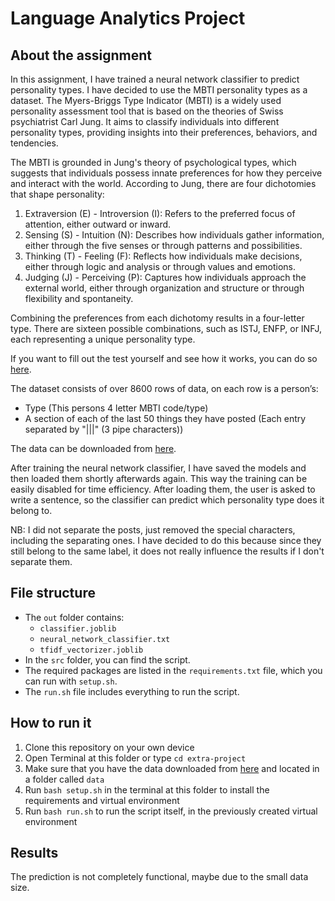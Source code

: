 # Language Analytics Project

## About the assignment

In this assignment, I have trained a neural network classifier to predict personality types. I have decided to use the MBTI personality types as a dataset. The Myers-Briggs Type Indicator (MBTI) is a widely used personality assessment tool that is based on the theories of Swiss psychiatrist Carl Jung. It aims to classify individuals into different personality types, providing insights into their preferences, behaviors, and tendencies.

The MBTI is grounded in Jung's theory of psychological types, which suggests that individuals possess innate preferences for how they perceive and interact with the world. According to Jung, there are four dichotomies that shape personality:
1. Extraversion (E) - Introversion (I): Refers to the preferred focus of attention, either outward or inward.
2. Sensing (S) - Intuition (N): Describes how individuals gather information, either through the five senses or through patterns and possibilities.
3. Thinking (T) - Feeling (F): Reflects how individuals make decisions, either through logic and analysis or through values and emotions.
4. Judging (J) - Perceiving (P): Captures how individuals approach the external world, either through organization and structure or through flexibility and spontaneity.

Combining the preferences from each dichotomy results in a four-letter type. There are sixteen possible combinations, such as ISTJ, ENFP, or INFJ, each representing a unique personality type.

If you want to fill out the test yourself and see how it works, you can do so [here](https://www.16personalities.com/free-personality-test).

The dataset consists of over 8600 rows of data, on each row is a person’s:

- Type (This persons 4 letter MBTI code/type)
- A section of each of the last 50 things they have posted (Each entry separated by "|||" (3 pipe characters))

The data can be downloaded from [here](https://www.kaggle.com/datasets/datasnaek/mbti-type).

After training the neural network classifier, I have saved the models and then loaded them shortly afterwards again. This way the training can be easily disabled for time efficiency. After loading them, the user is asked to write a sentence, so the classifier can predict which personality type does it belong to.

NB: I did not separate the posts, just removed the special characters, including the separating ones. I have decided to do this because since they still belong to the same label, it does not really influence the results if I don't separate them.

## File structure

- The ```out``` folder contains:
    - ```classifier.joblib```
    - ```neural_network_classifier.txt```
    - ```tfidf_vectorizer.joblib```
- In the ```src``` folder, you can find the script.
- The required packages are listed in the ```requirements.txt``` file, which you can run with ```setup.sh```.
- The ```run.sh``` file includes everything to run the script.

## How to run it

1. Clone this repository on your own device
2. Open Terminal at this folder or type ```cd extra-project```
3. Make sure that you have the data downloaded from [here](hhttps://www.kaggle.com/datasets/datasnaek/mbti-type) and located in a folder called ```data```
4. Run ```bash setup.sh``` in the terminal at this folder to install the requirements and virtual environment
5. Run ```bash run.sh``` to run the script itself, in the previously created virtual environment

## Results

The prediction is not completely functional, maybe due to the small data size.
